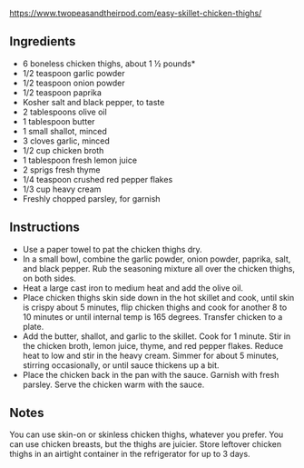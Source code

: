 https://www.twopeasandtheirpod.com/easy-skillet-chicken-thighs/

## Ingredients

- 6 boneless chicken thighs, about 1 ½ pounds*
- 1/2 teaspoon garlic powder
- 1/2 teaspoon onion powder
- 1/2 teaspoon paprika
- Kosher salt and black pepper, to taste
- 2 tablespoons olive oil
- 1 tablespoon butter
- 1 small shallot, minced
- 3 cloves garlic, minced
- 1/2 cup chicken broth
- 1 tablespoon fresh lemon juice
- 2 sprigs fresh thyme
- 1/4 teaspoon crushed red pepper flakes
- 1/3 cup heavy cream
- Freshly chopped parsley, for garnish

## Instructions
 
- Use a paper towel to pat the chicken thighs dry.
- In a small bowl, combine the garlic powder, onion powder, paprika, salt, and black pepper. Rub the seasoning mixture all over the chicken thighs, on both sides.
- Heat a large cast iron to medium heat and add the olive oil.
- Place chicken thighs skin side down in the hot skillet and cook, until skin is crispy about 5 minutes, flip chicken thighs and cook for another 8 to 10 minutes or until internal temp is 165 degrees. Transfer chicken to a plate.
- Add the butter, shallot, and garlic to the skillet. Cook for 1 minute. Stir in the chicken broth, lemon juice, thyme, and red pepper flakes. Reduce heat to low and stir in the heavy cream. Simmer for about 5 minutes, stirring occasionally, or until sauce thickens up a bit.
- Place the chicken back in the pan with the sauce. Garnish with fresh parsley. Serve the chicken warm with the sauce.

## Notes

You can use skin-on or skinless chicken thighs, whatever you prefer. You can use chicken breasts, but the thighs are juicier.
Store leftover chicken thighs in an airtight container in the refrigerator for up to 3 days. 
